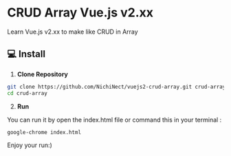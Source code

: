 # CRUD Array Vue.js v2.xx

Learn Vue.js v2.xx to make like CRUD in Array

## 💻 Install

1. **Clone Repository**
```bash
git clone https://github.com/NichiNect/vuejs2-crud-array.git crud-array
cd crud-array
```

2. **Run**

You can run it by open the index.html file or command this in your terminal : 
```bash
google-chrome index.html
```

Enjoy your run:)